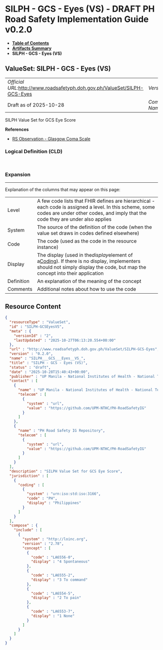# SILPH - GCS - Eyes (VS) - DRAFT PH Road Safety Implementation Guide v0.2.0

* [**Table of Contents**](toc.md)
* [**Artifacts Summary**](artifacts.md)
* **SILPH - GCS - Eyes (VS)**

## ValueSet: SILPH - GCS - Eyes (VS) 

| | |
| :--- | :--- |
| *Official URL*:http://www.roadsafetyph.doh.gov.ph/ValueSet/SILPH-GCS-Eyes | *Version*:0.2.0 |
| Draft as of 2025-10-28 | *Computable Name*:SILPH___GCS___Eyes__VS_ |

 
SILPH Value Set for GCS Eye Score 

 **References** 

* [RS Observation - Glasgow Coma Scale](StructureDefinition-rs-observation-gcs.md)

### Logical Definition (CLD)

 

### Expansion

-------

 Explanation of the columns that may appear on this page: 

| | |
| :--- | :--- |
| Level | A few code lists that FHIR defines are hierarchical - each code is assigned a level. In this scheme, some codes are under other codes, and imply that the code they are under also applies |
| System | The source of the definition of the code (when the value set draws in codes defined elsewhere) |
| Code | The code (used as the code in the resource instance) |
| Display | The display (used in the*display*element of a[Coding](http://hl7.org/fhir/R4/datatypes.html#Coding)). If there is no display, implementers should not simply display the code, but map the concept into their application |
| Definition | An explanation of the meaning of the concept |
| Comments | Additional notes about how to use the code |



## Resource Content

```json
{
  "resourceType" : "ValueSet",
  "id" : "SILPH-GCSEyesVS",
  "meta" : {
    "versionId" : "2",
    "lastUpdated" : "2025-10-27T06:13:20.554+00:00"
  },
  "url" : "http://www.roadsafetyph.doh.gov.ph/ValueSet/SILPH-GCS-Eyes",
  "version" : "0.2.0",
  "name" : "SILPH___GCS___Eyes__VS_",
  "title" : "SILPH - GCS - Eyes (VS)",
  "status" : "draft",
  "date" : "2025-10-28T15:40:43+00:00",
  "publisher" : "UP Manila - National Institutes of Health - National Telehealth Center",
  "contact" : [
    {
      "name" : "UP Manila - National Institutes of Health - National Telehealth Center",
      "telecom" : [
        {
          "system" : "url",
          "value" : "https://github.com/UPM-NTHC/PH-RoadSafetyIG"
        }
      ]
    },
    {
      "name" : "PH Road Safety IG Repository",
      "telecom" : [
        {
          "system" : "url",
          "value" : "https://github.com/UPM-NTHC/PH-RoadSafetyIG"
        }
      ]
    }
  ],
  "description" : "SILPH Value Set for GCS Eye Score",
  "jurisdiction" : [
    {
      "coding" : [
        {
          "system" : "urn:iso:std:iso:3166",
          "code" : "PH",
          "display" : "Philippines"
        }
      ]
    }
  ],
  "compose" : {
    "include" : [
      {
        "system" : "http://loinc.org",
        "version" : "2.78",
        "concept" : [
          {
            "code" : "LA6556-0",
            "display" : "4 Spontaneous"
          },
          {
            "code" : "LA6555-2",
            "display" : "3 To command"
          },
          {
            "code" : "LA6554-5",
            "display" : "2 To pain"
          },
          {
            "code" : "LA6553-7",
            "display" : "1 None"
          }
        ]
      }
    ]
  }
}

```
